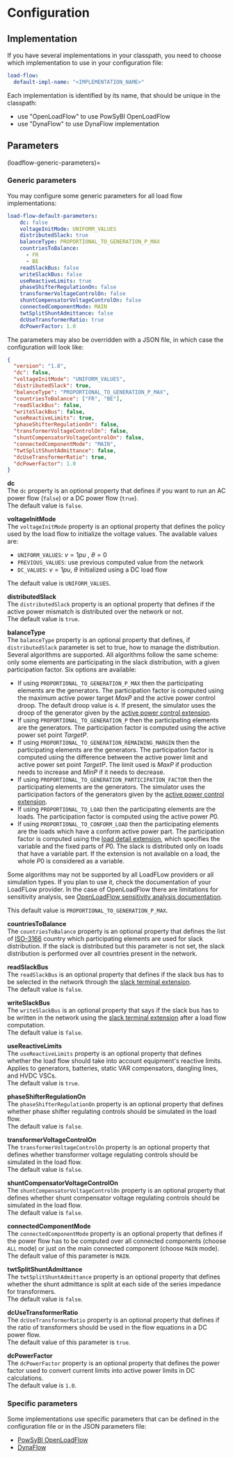 # Configuration

## Implementation
If you have several implementations in your classpath, you need to choose which implementation to use in your configuration file:
```yaml
load-flow:
  default-impl-name: "<IMPLEMENTATION_NAME>"
```

Each implementation is identified by its name, that should be unique in the classpath:
- use "OpenLoadFlow" to use PowSyBl OpenLoadFlow
- use "DynaFlow" to use DynaFlow implementation

## Parameters

(loadflow-generic-parameters)=
### Generic parameters

You may configure some generic parameters for all load flow implementations:
```yaml
load-flow-default-parameters:
    dc: false
    voltageInitMode: UNIFORM_VALUES
    distributedSlack: true
    balanceType: PROPORTIONAL_TO_GENERATION_P_MAX
    countriesToBalance:
      - FR
      - BE
    readSlackBus: false
    writeSlackBus: false
    useReactiveLimits: true
    phaseShifterRegulationOn: false
    transformerVoltageControlOn: false
    shuntCompensatorVoltageControlOn: false
    connectedComponentMode: MAIN
    twtSplitShuntAdmittance: false
    dcUseTransformerRatio: true
    dcPowerFactor: 1.0
```

The parameters may also be overridden with a JSON file, in which case the configuration will look like:
```json
{
  "version": "1.8",
  "dc": false,
  "voltageInitMode": "UNIFORM_VALUES",
  "distributedSlack": true,
  "balanceType": "PROPORTIONAL_TO_GENERATION_P_MAX",
  "countriesToBalance": ["FR", "BE"],
  "readSlackBus": false,
  "writeSlackBus": false,
  "useReactiveLimits": true,
  "phaseShifterRegulationOn": false,
  "transformerVoltageControlOn": false,
  "shuntCompensatorVoltageControlOn": false,
  "connectedComponentMode": "MAIN",
  "twtSplitShuntAdmittance": false,
  "dcUseTransformerRatio": true,
  "dcPowerFactor": 1.0
}
```

**dc**  
The `dc` property is an optional property that defines if you want to run an AC power flow (`false`) or a DC power flow (`true`).  
The default value is `false`.

**voltageInitMode**  
The `voltageInitMode` property is an optional property that defines the policy used by the load flow to initialize the
voltage values. The available values are:
- `UNIFORM_VALUES`: $v = 1 pu$ , $\theta = 0$
- `PREVIOUS_VALUES`: use previous computed value from the network
- `DC_VALUES`: $v = 1 pu$, $\theta$ initialized using a DC load flow

The default value is `UNIFORM_VALUES`.

**distributedSlack**  
The `distributedSlack` property is an optional property that defines if the active power mismatch is distributed over the network or not.  
The default value is `true`.

**balanceType**  
The `balanceType` property is an optional property that defines, if `distributedSlack` parameter is set to true, how to manage the distribution. Several algorithms are supported. All algorithms follow the same scheme: only some elements are participating in the slack distribution, with a given participation factor. Six options are available:
- If using `PROPORTIONAL_TO_GENERATION_P_MAX` then the participating elements are the generators. The participation factor is computed using the maximum active power target $MaxP$ and the active power control droop. The default droop value is `4`. If present, the simulator uses the droop of the generator given by the [active power control extension](../../grid_model/extensions.md#active-power-control).
- If using `PROPORTIONAL_TO_GENERATION_P` then the participating elements are the generators. The participation factor is computed using the active power set point $TargetP$.
- If using `PROPORTIONAL_TO_GENERATION_REMAINING_MARGIN` then the participating elements are the generators. The participation factor is computed using the difference between the active power limit and active power set point $TargetP$. The limit used is $MaxP$ if production needs to increase and $MinP$ if it needs to decrease.
- If using `PROPORTIONAL_TO_GENERATION_PARTICIPATION_FACTOR` then the participating elements are the generators. The simulator uses the participation factors of the generators given by the [active power control extension](../../grid_model/extensions.md#active-power-control).
- If using `PROPORTIONAL_TO_LOAD` then the participating elements are the loads. The participation factor is computed using the active power $P0$.
- If using `PROPORTIONAL_TO_CONFORM_LOAD` then the participating elements are the loads which have a conform active power part. The participation factor is computed using the [load detail extension](../../grid_model/extensions.md#load-detail), which specifies the variable and the fixed parts of $P0$. The slack is distributed only on loads that have a variable part. If the extension is not available on a load, the whole $P0$ is considered as a variable.
  
Some algorithms may not be supported by all LoadFLow providers or all simulation types. If you plan to use it, check the documentation of your LoadFLow provider. In the case of OpenLoadFlow there are limitations for sensitivity analysis, see [OpenLoadFlow sensitivity analysis documentation](https://github.com/powsybl/powsybl-open-loadflow/blob/main/docs/sensitivity/sensitivity.md).

This default value is `PROPORTIONAL_TO_GENERATION_P_MAX`.


**countriesToBalance**  
The `countriesToBalance` property is an optional property that defines the list of [ISO-3166](https://en.wikipedia.org/wiki/ISO_3166-1)
country which participating elements are used for slack distribution. If the slack is distributed but this parameter is not set, the slack distribution is performed over all countries present in the network.

**readSlackBus**  
The `readSlackBus` is an optional property that defines if the slack bus has to be selected in the network through the [slack terminal extension](../../grid_model/extensions.md#slack-terminal).  
The default value is `false`.

**writeSlackBus**   
The `writeSlackBus` is an optional property that says if the slack bus has to be written in the network using the [slack terminal extension](../../grid_model/extensions.md#slack-terminal) after a load flow computation.  
The default value is `false`.

**useReactiveLimits**  
The `useReactiveLimits` property is an optional property that defines whether the load flow should take into account equipment's reactive limits. Applies to generators, batteries, static VAR compensators, dangling lines, and HVDC VSCs.  
The default value is `true`.

**phaseShifterRegulationOn**  
The `phaseShifterRegulationOn` property is an optional property that defines whether phase shifter regulating controls should be simulated in the load flow.  
The default value is `false`.

**transformerVoltageControlOn**  
The `transformerVoltageControlOn` property is an optional property that defines whether transformer voltage regulating controls should be simulated in the load flow.  
The default value is `false`.

**shuntCompensatorVoltageControlOn**  
The `shuntCompensatorVoltageControlOn` property is an optional property that defines whether shunt compensator voltage regulating controls should be simulated in the load flow.  
The default value is `false`.

**connectedComponentMode**  
The `connectedComponentMode` property is an optional property that defines if the power flow has to be computed over all connected components (choose `ALL` mode) or just on the main connected component (choose `MAIN` mode).  
The default value of this parameter is `MAIN`.

**twtSplitShuntAdmittance**  
The `twtSplitShuntAdmittance` property is an optional property that defines whether the shunt admittance is split at each side of the series impedance for transformers.  
The default value is `false`.

**dcUseTransformerRatio**  
The `dcUseTransformerRatio` property is an optional property that defines if the ratio of transformers should be used in 
the flow equations in a DC power flow.  
The default value of this parameter is `true`.

**dcPowerFactor**  
The `dcPowerFactor` property is an optional property that defines the power factor used to convert current limits into active power limits in DC calculations.  
The default value is `1.0`.

### Specific parameters
Some implementations use specific parameters that can be defined in the configuration file or in the JSON parameters file:
- [PowSyBl OpenLoadFlow](inv:powsyblopenloadflow:*:*#loadflow/parameters)
- [DynaFlow](inv:powsybldynawo:*:*#load_flow/configuration)